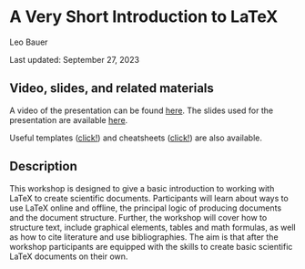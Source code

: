 # A Very Short Introduction to LaTeX

Leo Bauer

Last updated: September 27, 2023

## Video, slides, and related materials

A video of the presentation can be found [here](https://umd.box.com/s/41q3ysw9e1kka035lw68xqsnplzhkxh6). The slides used for the presentation are available [here](https://github.com/gsa-gvpt/gvpt-methods/blob/master/introLaTeX/A%20Very%20Short%20Introduction%20to%20LaTeX.pdf).

Useful templates ([click!](https://github.com/gsa-gvpt/gvpt-methods/tree/master/introLaTeX/Templates)) and cheatsheets ([click!](https://github.com/gsa-gvpt/gvpt-methods/tree/master/introLaTeX/Cheat%20Sheets)) are also available.

## Description

This workshop is designed to give a basic introduction to working with LaTeX to create scientific documents. Participants will learn about ways to use LaTeX online and offline, the principal logic of producing documents and the document structure. Further, the workshop will cover how to structure text, include graphical elements, tables and math formulas, as well as how to cite literature and use bibliographies. The aim is that after the workshop participants are equipped with the skills to create basic scientific LaTeX documents on their own.
